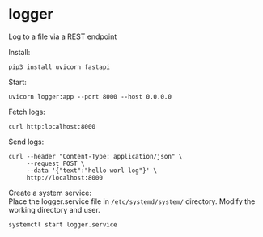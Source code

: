 # logger
Log to a file via a REST endpoint

Install:
```
pip3 install uvicorn fastapi
```

Start:
```
uvicorn logger:app --port 8000 --host 0.0.0.0
```

Fetch logs:
```
curl http:localhost:8000
```

Send logs:
``` 
curl --header "Content-Type: application/json" \ 
     --request POST \
     --data '{"text":"hello worl log"}' \ 
     http://localhost:8000 
 ```


Create a system service:<br>
Place the logger.service file in `/etc/systemd/system/` directory. Modify the working directory and user.
```
systemctl start logger.service
```
